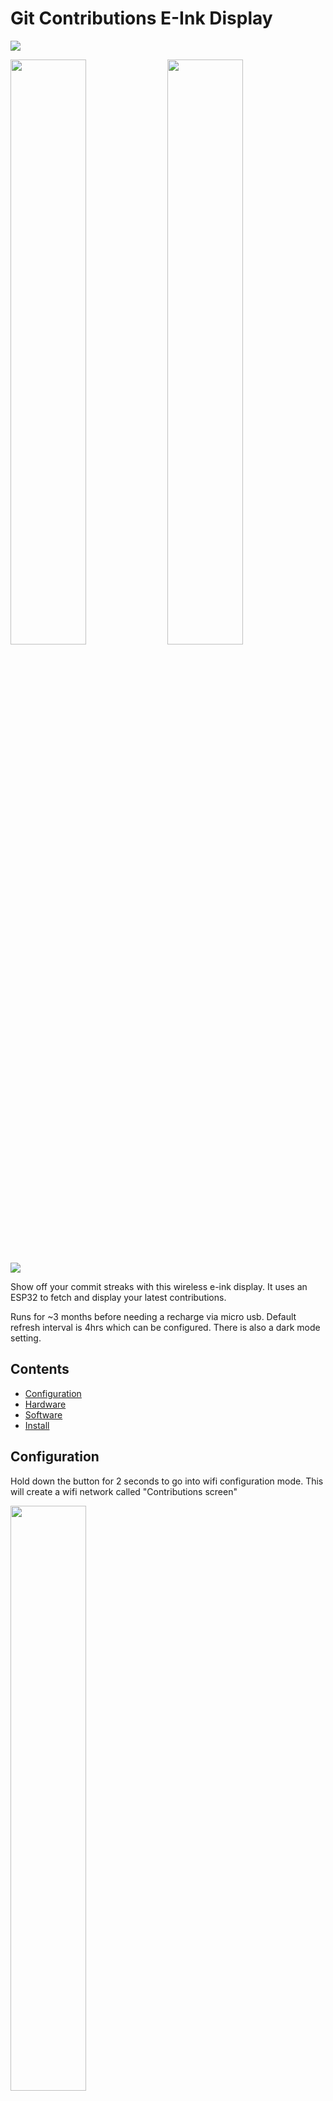 # Git Contributions E-Ink Display

  <img src="showcase/hero.jpg" />
<p float="left">
  <img src="showcase/user_example2.jpg" width="49%" />  
  <img src="showcase/user_example1.jpg" width="49%" /> 
</p>
  <img src="showcase/hero_carousel.gif" />

Show off your commit streaks with this wireless e-ink display. It uses an ESP32 to fetch and display your latest
contributions.

Runs for ~3 months before needing a recharge via micro usb. Default refresh interval is 4hrs which can be configured.
There is also a dark mode setting.

## Contents

- [Configuration](#configuration)
- [Hardware](#hardware)
- [Software](#software)
- [Install](#install)

## Configuration

Hold down the button for 2 seconds to go into wifi configuration mode. This will create a wifi network called 
"Contributions screen"

<img src="showcase/config_mode.jpg" width="49%" />

Once connected with your phone or laptop press "Sign In" to open the browser configuration

<p float="left">
  <img src="showcase/network.jpg" width="49%"/>  
  <img src="showcase/config.jpg" width="49%" />  
</p>

After saving your configuration the device will restart with the updated settings

- If there's an issue with the wifi connection you'll get a striked through wifi symbol
- If there's an issue with fetching the commit data from the api then you'll get a striked through link icon

## Hardware

<img src="showcase/parts.jpg" />

- [LILYGO® T5 2.13inch E-Paper Development Board](https://lilygo.cc/products/t5-v2-3-1)
  - These are normally used as shopping center price displays but also happen to be the perfect dimensions for this 
    project. Shoutout to Lilygo for creating these neat little guys
  - I found the GDEM0213B74 to be a bit sharper than the DEPG0213BN which looked like it had some anti-aliasing built in
    that I couldn't disable
  - This specific board wasn't listed as supported by the greyscale gfx library however using one with similar specs did
    the trick
- 3.7V 1200mAh 603450 battery
  - 50mm x 34mm x 6mm
  - Great size for this project, fits quite snugly. A thinner battery might need something to prevent rattling around 
    like some double sided tape
  - The Lilygo comes with a 1.25mm 2pin JST connector so don't need to worry about finding one with that connector
- 3d printed case and stand available for free on [MakerWorld](https://makerworld.com/en/models/1427537-lilygo-t5-2-13-3d-printed-case#profileId-1483837)

  - Buttons and switch, secured lid with screws, thin screen bezels and a mechanism to keep the screen firmly at the
    front of the case.
  - For the wood style finish I printed with a Bambu Lab wood filament and applied an alcohol ink with a cheap and thick
    paintbrush
  - Other cases available:
    - Thingiverse model by [xl0e](https://www.thingiverse.com/thing:4670205)
    - Lilygo project by [Piotr-Kubica](https://github.com/piotr-kubica/weather-tiny)
    - Or build your own using this Lilygo reference model on [GrabCad](https://grabcad.com/library/lilygo-t5-2-13-1)

- M3 screws, 6mm
- M3 female thread inserts ~5.7mm
  - These are great, just push them into 3d prints with a soldering iron and you've got a perfect thread
- AWG 26-24 Heat shrink wire connectors or solder

The EleksCava creator has had success adapting the code to work with their screen [here](https://www.reddit.com/r/esp32/comments/1kgrwxk/comment/mrbv0fa)
<img src="showcase/elekscava.jpg" width="100%" />

## Software

- Configuration mode
  - When the esp32 wakes up we get a `esp_sleep_get_wakeup_cause` which we can use to determine whether it was due to 
    the button being pressed or the sleep timer. If it was the button we check it again after 2 seconds and if it's
    still `LOW` (pressed) then enter config mode
  - In the [CaptiveConfigServer](./src/CaptiveConfigServer.h) file the esp32 creates it's own wifi access point which
    when connected to uses a captive portal to show a html form. Before sending the html the current configuration
    values are injected into the forms inputs
  - When the user presses save they're navigated to /submit with the entered form values in the search params of the url
  - The esp32 then reads these and stores them in RTC memory before restarting
    - RTC memory persists through `esp_deep_sleep` but not when powered off
- Fetching contribution data
  - In the [ContributionsApi](./src/ContributionsApi.h) file the esp32 first tries to connect to wifi via the provided
    wifi ssid and password
  - Once connected it does an api request to the configured simplified contributions api that returns an integer[] 
    representing the level of commits for each day requested. e.g 2 weeks = `[1, 0, 3, 1, 4, 0, 0, 1, 0, 3, 1, 4, 0, -1, -1]`
    - -1 means the day is later in the week
    - 0 for no commits today
    - 1-4 for the level of commits
  - The custom [github-contributions-api](https://github.com/HarryHighPants/github-contributions-api) is available on 
    Github if you'd like to fork or host your own. It just uses the Github graphql api to fetch the data and then
    transforms it into the simplified integer[] response. It's written in NodeJS and Typescript. Technically this could
    serve as a habit tracker for other events using a different api that follows the same response structure, gym
    session for example
  - The retrieved data is deserialised using deserializeJson (probably overkill) and if it's changed, stored in RTC
    memory and rendered
- Rendering
  - In the [ScreenController](./src/ScreenController.h) file we're utilising the
    [Adafruit GFX Library](https://github.com/adafruit/Adafruit-GFX-Library) with a
    [greyscale e-ink display library](https://github.com/ZinggJM/GxEPD2_4G) to draw the shapes, icons and text
  - The icons were created using a mix of Javls [image2cpp](https://github.com/javl/image2cpp) tool and Cowboys
    [Bitmap code generator](https://bitmap-code-generator.benalman.com/)

## Install

To install the latest precompiled build on your esp32

1. Download the latest zip from the [releases page](https://github.com/HarryHighPants/esp32-git-contributions-epd/releases)
   and unzip it
2. Connect your esp32 to your computer via USB
3. Run `ls /dev/cu.usbserial-*` to find the serial port of your esp32
4. Run `esptool.py --chip esp32 --port <SERIAL_PORT> --baud 115200 write_flash -z 0x1000 bootloader.bin 0x8000 partitions.bin 0x10000 firmware.bin`
   - Where `<SERIAL_PORT>` is the serial port of your esp32from the previous step

## Development

If you'd like to develop the code yourself you can use PlatformIO to build and upload the code to your esp32.

1. Clone this repository
2. Install [PlatformIO](https://platformio.org/install/ide) in your IDE of choice.
3. Open the project in your IDE
4. Connect your esp32 to your computer via USB
5. Run `pio run -t upload` to build and upload the code to your esp32
6. Run `pio device monitor` to see the logs from your esp32
7. Make changes to the code and repeat steps 5 and 6 to see the changes

> [!TIP]
> You should be able to use your IDE's build/run tools to build and flash your esp32 once you have PlatformIO installed.  

### Releasing

Everytime a commit is pushed to the main branch, the code is built using PlatformIO. To create a release, take the last
successful build from the [GitHub Actions](https://github.com/HarryHighPants/esp32-git-contributions-epd/actions/workflows/ci.yml?query=branch:main)
and download the zip file from the artifacts section. This zip file contains the compiled firmware and the necessary 
files to flash the esp32. The files are:
- `bootloader.bin`: The bootloader for the esp32
- `partitions.bin`: The partitions for the esp32
- `firmware.bin`: The compiled firmware for the esp32

You can then flash these files to your esp32 using the `esptool.py` command as described in the [Install](#install) 
section.

If you'd like to package a version of the code for release locally, simply run the following command in the root of the 
project:

```bash
./bin/build-release-zip.sh
```
